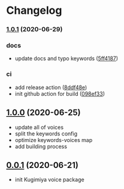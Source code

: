 # Changelog

### [1.0.1](https://github.com/zthxxx/kugimiya-rainbow-fart/compare/v1.0.0...v1.0.1) (2020-06-29)


### docs

* update docs and typo keywords ([5ff4187](https://github.com/zthxxx/kugimiya-rainbow-fart/commit/5ff41873d6463106fbc8112b75075ecae3373987(type:docs)))


### ci

* add release action ([8ddf48e](https://github.com/zthxxx/kugimiya-rainbow-fart/commit/8ddf48ed6009b7d9f7dc8ced828c5fc4d6335290(type:ci)))
* init github action for build ([098ef33](https://github.com/zthxxx/kugimiya-rainbow-fart/commit/098ef3388266600c22117b28411ab80ad7b6cfa1(type:ci)))

## [1.0.0](https://github.com/zthxxx/kugimiya-rainbow-fart/compare/v0.0.1...v1.0.0) (2020-06-25)

- update all of voices
- split the keywords config
- optimize keywords-voices map
- add building process

## [0.0.1](https://github.com/zthxxx/kugimiya-rainbow-fart/tree/v0.0.1) (2020-06-21)

- init Kugimiya voice package
